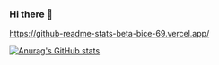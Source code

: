 ### Hi there 👋
https://github-readme-stats-beta-bice-69.vercel.app/

[![Anurag's GitHub stats](https://github-readme-stats-beta-bice-69.vercel.app/api?username=Jay8012)](https://github.com/anuraghazra/github-readme-stats)
<!--
**Jay8012/Jay8012** is a ✨ _special_ ✨ repository because its `README.md` (this file) appears on your GitHub profile.

Here are some ideas to get you started:

- 🔭 I’m currently working on ...
- 🌱 I’m currently learning ...
- 👯 I’m looking to collaborate on ...
- 🤔 I’m looking for help with ...
- 💬 Ask me about ...
- 📫 How to reach me: ...
- 😄 Pronouns: ...
- ⚡ Fun fact: ...
-->

